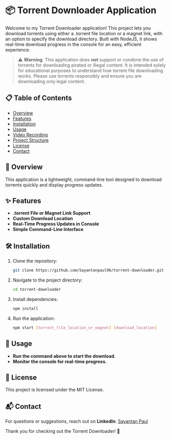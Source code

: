 # 📦 Torrent Downloader Application

Welcome to my Torrent Downloader application! This project lets you download torrents using either a .torrent file location or a magnet link, with an option to specify the download directory. Built with NodeJS, it shows real-time download progress in the console for an easy, efficient experience.

> ⚠ **Warning**: This application does **not** support or condone the use of torrents for downloading pirated or illegal content. It is intended solely for educational purposes to understand how torrent file downloading works. Please use torrents responsibly and ensure you are downloading only legal content.

## 📋 Table of Contents
- [Overview](#overview)
- [Features](#features)
- [Installation](#installation)
- [Usage](#usage)
- [Video Recording](#video-recording)
- [Project Structure](#project-structure)
- [License](#license)
- [Contact](#contact)

## 🧐 Overview
This application is a lightweight, command-line tool designed to download torrents quickly and display progress updates.

## ✨ Features
- **.torrent File or Magnet Link Support**
- **Custom Download Location**
- **Real-Time Progress Updates in Console**
- **Simple Command-Line Interface**

## 🛠️ Installation
1. Clone the repository:
    ```bash
    git clone https://github.com/Sayantanpaul96/torrent-downloader.git
    ```
2. Navigate to the project directory:
    ```bash
    cd torrent-downloader
    ```
3. Install dependencies:
    ```bash
    npm install
    ```
4. Run the application:
    ```bash
    npm start [torrent_file_location_or_magnet] [download_location]
    ```

## 🚀 Usage
- **Run the command above to start the download.**
- **Monitor the console for real-time progress.**

## 📜 License
This project is licensed under the MIT License.

## 📬 Contact
For questions or suggestions, reach out on **LinkedIn**: [Sayantan Paul](https://www.linkedin.com/in/sayantan-paul-831558122/)

Thank you for checking out the Torrent Downloader! 🚀
